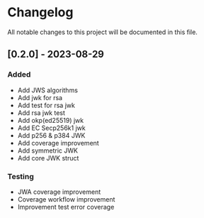 # Changelog

All notable changes to this project will be documented in this file.

## [0.2.0] - 2023-08-29

### Added

- Add JWS algorithms
- Add jwk for rsa
- Add test for rsa jwk
- Add rsa jwk test
- Add okp(ed25519) jwk
- Add EC Secp256k1 jwk
- Add p256 & p384 JWK
- Add coverage improvement
- Add symmetric JWK
- Add core JWK struct

### Testing

- JWA coverage improvement
- Coverage workflow improvement
- Improvement test error coverage

<!-- generated by git-cliff -->
